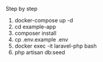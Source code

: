 Step by step

1. docker-compose up -d
2. cd example-app
3. composer install
4. cp .env.example .env
5. docker exec -it laravel-php bash
6. php artisan db:seed
